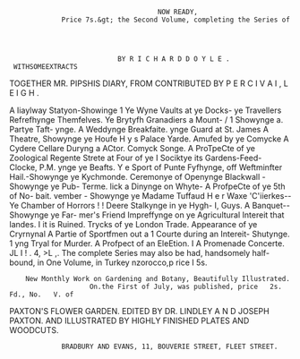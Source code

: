                                          NOW READY,
                 Price 7s.&gt; the Second Volume, completing the Series of




                               BY R I C H A R D D O Y L E .
     WITHSOMEEXTRACTS
TOGETHER              MR. PIPSHIS DIARY,
                   FROM
                      CONTRIBUTED
                                BY P E R C I V A I , L E I G H .




A Iiaylway Statyon-Showinge 1                             Ye Wyne Vaults at ye Docks-
     ye Travellers Refrefhynge
     Themfelves.
Ye Brytyfh Granadiers a Mount- /
                                                     1        Showynge a. Partye Taft-
                                                              ynge.
                                                          A Weddynge Breakfaite.
     ynge Guard at St. James                              A Theatre, Showynge ye Houfe
     H y s Palace Yarde.                                      Amufed by ye Comycke
A Cydere Cellare Duryng a                                     ACtor.
     Comyck Songe.                                        A ProTpeCte of ye Zoological
Regente Strete at Four of ye I                                Sociktye its Gardens-Feed-
     Clocke, P.M.                                             ynge ye Beafts.
Y e Sport of Punte Fyfhynge, off                          Weftminfter Hail.-Showynge ye
     Kychmonde.                                               Ceremonye of Openynge
Blackwall -Showynge ye Pub-                                   Terme.
     lick a Dinynge on Whyte-                             A ProfpeCte of ye 5th of No-
     bait.                                                    vember - Showynge          ye
Madame Tuffaud H e r Waxe
     'C'iierkes--Ye Chamber of
     Horrors ! !
Deere Stalkynge in ye Hygh-
                                                     I,       Guys.
                                                          A Banquet--Showynge ye Far-
                                                              mer's Friend Impreffynge on
                                                              ye Agricultural Intereit that
     landes.                     I                            it is Ruined.
Trycks of ye London Trade.                                Appearance of ye Cryrnynal
A Partie of Sportfmen out a 1                                 Courte during an Intereit-
      Shutynge.                  1                            yng Tryal for Murder.
A Profpect of an EleEtion.       I                        A Promenade Concerte.
 JL         I
            !
            .
  4,   &gt;L   ,.   The complete Series may also be had, handsomely half-bound, in
                       One Volume, in Turkey nzorocco,p rice I 5s.

        New Monthly Work on Gardening and Botany, Beautifully Illustrated.
                        On.the First of July, was published, price   2s. Fd., No.   V. of

PAXTON'S FLOWER GARDEN.
                        EDITED BY DR. LINDLEY A N D JOSEPH PAXTON.
                     AND ILLUSTRATED BY HIGHLY FINISHED PLATES AND WOODCUTS.

                 BRADBURY AND EVANS, 11, BOUVERIE STREET, FLEET STREET.
